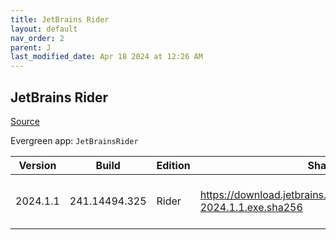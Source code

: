 ```yaml
---
title: JetBrains Rider
layout: default
nav_order: 2
parent: J
last_modified_date: Apr 18 2024 at 12:26 AM
---
```


## JetBrains Rider

[Source](https://www.jetbrains.com/)

Evergreen app: `JetBrainsRider`

| Version  | Build         | Edition | Sha256                                                                   | Date       | Size       | Type | URI                                                                                                                                    |
| -------- | ------------- | ------- | ------------------------------------------------------------------------ | ---------- | ---------- | ---- | -------------------------------------------------------------------------------------------------------------------------------------- |
| 2024.1.1 | 241.14494.325 | Rider   | https://download.jetbrains.com/rider/JetBrains.Rider-2024.1.1.exe.sha256 | 04/17/2024 | 1226183648 | exe  | [https://download.jetbrains.com/rider/JetBrains.Rider-2024.1.1.exe](https://download.jetbrains.com/rider/JetBrains.Rider-2024.1.1.exe) |
